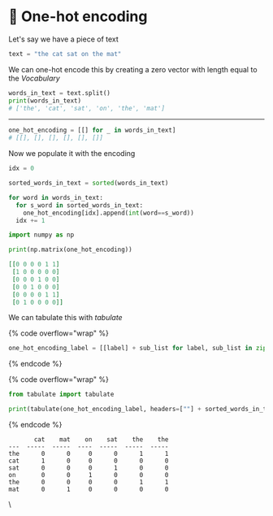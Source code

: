 # 🔴 One-hot encoding

Let's say we have a piece of text

```python
text = "the cat sat on the mat"
```

We can one-hot encode this by creating a zero vector with length equal to the _Vocabulary_&#x20;

```python
words_in_text = text.split()
print(words_in_text)
# ['the', 'cat', 'sat', 'on', 'the', 'mat']
```

***

```python
one_hot_encoding = [[] for _ in words_in_text]
# [[], [], [], [], [], []]
```

Now we populate it with the encoding

```python
idx = 0

sorted_words_in_text = sorted(words_in_text)

for word in words_in_text:
  for s_word in sorted_words_in_text:
    one_hot_encoding[idx].append(int(word==s_word))
  idx += 1
```

```python
import numpy as np

print(np.matrix(one_hot_encoding))
```

```json
[[0 0 0 0 1 1]
 [1 0 0 0 0 0]
 [0 0 0 1 0 0]
 [0 0 1 0 0 0]
 [0 0 0 0 1 1]
 [0 1 0 0 0 0]]
```

We can tabulate this with _tabulate_

{% code overflow="wrap" %}
```python
one_hot_encoding_label = [[label] + sub_list for label, sub_list in zip(words_in_text, one_hot_encoding)]
```
{% endcode %}

{% code overflow="wrap" %}
```python
from tabulate import tabulate

print(tabulate(one_hot_encoding_label, headers=[""] + sorted_words_in_text), end="")
```
{% endcode %}

```
       cat    mat    on    sat    the    the
---  -----  -----  ----  -----  -----  -----
the      0      0     0      0      1      1
cat      1      0     0      0      0      0
sat      0      0     0      1      0      0
on       0      0     1      0      0      0
the      0      0     0      0      1      1
mat      0      1     0      0      0      0
```

\
